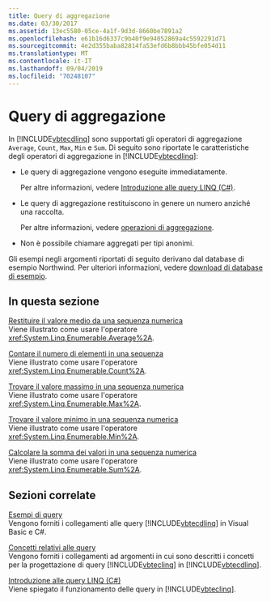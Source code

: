 ```yaml
---
title: Query di aggregazione
ms.date: 03/30/2017
ms.assetid: 13ec5580-05ce-4a1f-9d3d-8660be7891a2
ms.openlocfilehash: e61b16d6337c9b40f9e94052869a4c5592291d71
ms.sourcegitcommit: 4e2d355baba82814fa53efd6b8bbb45bfe054d11
ms.translationtype: MT
ms.contentlocale: it-IT
ms.lasthandoff: 09/04/2019
ms.locfileid: "70248107"
---
```

# <a name="aggregate-queries"></a>Query di aggregazione
In [!INCLUDE[vbtecdlinq](../../../../../../includes/vbtecdlinq-md.md)] sono supportati gli operatori di aggregazione `Average`, `Count`, `Max`, `Min` e `Sum`. Di seguito sono riportate le caratteristiche degli operatori di aggregazione in [!INCLUDE[vbtecdlinq](../../../../../../includes/vbtecdlinq-md.md)]:  
  
- Le query di aggregazione vengono eseguite immediatamente.  
  
     Per altre informazioni, vedere [Introduzione alle query LINQ (C#)](../../../../../csharp/programming-guide/concepts/linq/introduction-to-linq-queries.md).  
  
- Le query di aggregazione restituiscono in genere un numero anziché una raccolta.  
  
     Per altre informazioni, vedere [operazioni di aggregazione](https://docs.microsoft.com/previous-versions/visualstudio/visual-studio-2013/bb546138(v=vs.120)).  
  
- Non è possibile chiamare aggregati per tipi anonimi.  
  
 Gli esempi negli argomenti riportati di seguito derivano dal database di esempio Northwind. Per ulteriori informazioni, vedere [download di database di esempio](downloading-sample-databases.md).  
  
## <a name="in-this-section"></a>In questa sezione  
 [Restituire il valore medio da una sequenza numerica](return-the-average-value-from-a-numeric-sequence.md)  
 Viene illustrato come usare l'operatore <xref:System.Linq.Enumerable.Average%2A>.  
  
 [Contare il numero di elementi in una sequenza](count-the-number-of-elements-in-a-sequence.md)  
 Viene illustrato come usare l'operatore <xref:System.Linq.Enumerable.Count%2A>.  
  
 [Trovare il valore massimo in una sequenza numerica](find-the-maximum-value-in-a-numeric-sequence.md)  
 Viene illustrato come usare l'operatore <xref:System.Linq.Enumerable.Max%2A>.  
  
 [Trovare il valore minimo in una sequenza numerica](find-the-minimum-value-in-a-numeric-sequence.md)  
 Viene illustrato come usare l'operatore <xref:System.Linq.Enumerable.Min%2A>.  
  
 [Calcolare la somma dei valori in una sequenza numerica](compute-the-sum-of-values-in-a-numeric-sequence.md)  
 Viene illustrato come usare l'operatore <xref:System.Linq.Enumerable.Sum%2A>.  
  
## <a name="related-sections"></a>Sezioni correlate  
 [Esempi di query](query-examples.md)  
 Vengono forniti i collegamenti alle query [!INCLUDE[vbtecdlinq](../../../../../../includes/vbtecdlinq-md.md)] in Visual Basic e C#.  
  
 [Concetti relativi alle query](query-concepts.md)  
 Vengono forniti i collegamenti ad argomenti in cui sono descritti i concetti per la progettazione di query [!INCLUDE[vbteclinq](../../../../../../includes/vbteclinq-md.md)] in [!INCLUDE[vbtecdlinq](../../../../../../includes/vbtecdlinq-md.md)].  
  
 [Introduzione alle query LINQ (C#)](../../../../../csharp/programming-guide/concepts/linq/introduction-to-linq-queries.md)  
 Viene spiegato il funzionamento delle query in [!INCLUDE[vbteclinq](../../../../../../includes/vbteclinq-md.md)].
